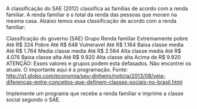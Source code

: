 A classificação do SAE (2012) classifica as famílias de acordo com a renda familiar. A renda familiar é o total da renda das pessoas que moram na mesma casa. Abaixo temos essa classificação de acordo com a renda familiar:

Classificação do governo (SAE)
Grupo	Renda familiar
Extremamente pobre	Até R$ 324
Pobre	Até R$ 648
Vulneravel	Até R$ 1.164
Baixa classe media	Até R$ 1.764
Media classe media	Até R$ 2.564
Alta classe media	Até R$ 4.076
Baixa classe alta	Até R$ 9.920
Alta classe alta	Acima de R$ 9.920
ATENÇÃO: Esses valores e grupos podem esta defasados. Não encontrei os atuais. O importante aqui é a programação. Fonte: http://g1.globo.com/economia/seu-dinheiro/noticia/2013/08/veja-diferencas-entre-conceitos-que-definem-classes-sociais-no-brasil.html

Implemente um programa que recebe a renda familiar e imprime a classe social segundo o SAE.